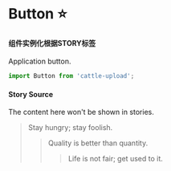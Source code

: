 # Button :star:
#### 组件实例化根据STORY标签
<!-- STORY -->

Application button.

```js
import Button from 'cattle-upload';
```

<!-- Brief summary of what the component is, and what it's for. -->

#### Story Source

<!-- SOURCE -->

<!-- STORY HIDE START -->

The content here won't be shown in stories.

<!-- STORY HIDE END -->

> Stay hungry; stay foolish.
>
> > Quality is better than quantity.
> >
> > > Life is not fair; get used to it.
